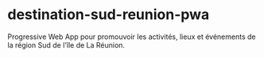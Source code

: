 # destination-sud-reunion-pwa
Progressive Web App pour promouvoir les activités, lieux et événements de la région Sud de l'île de La Réunion.
